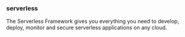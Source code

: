 ### serverless
The Serverless Framework gives you everything you need to develop, deploy, monitor and secure serverless applications on any cloud.
